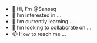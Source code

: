 - 👋 Hi, I’m @Sansaq
- 👀 I’m interested in ...
- 🌱 I’m currently learning ...
- 💞️ I’m looking to collaborate on ...
- 📫 How to reach me ...

<!---
Sansaq/Sansaq is a ✨ special ✨ repository because its `README.md` (this file) appears on your GitHub profile.
You can click the Preview link to take a look at your changes.
--->

